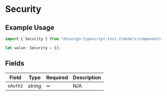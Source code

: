 # Security

## Example Usage

```typescript
import { Security } from "docusign-typescript-test-2/models/components";

let value: Security = {};
```

## Fields

| Field              | Type               | Required           | Description        |
| ------------------ | ------------------ | ------------------ | ------------------ |
| `oAuth2`           | *string*           | :heavy_minus_sign: | N/A                |